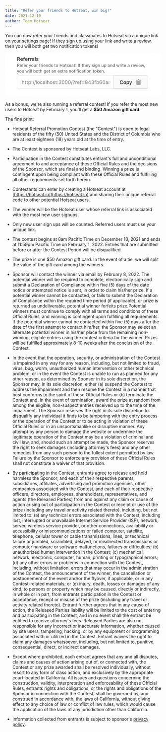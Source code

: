 ```yaml
---
title: "Refer your friends to Hotseat, win big!"
date: 2021-12-10
author: Team Hotseat
---
```


You can now refer your friends and classmates to Hotseat via a unique link on your [settings page](https://hotseat.io/settings)! If they sign up using your link and write a review, then you will both get two notification tokens!

![Referral link](./referral-link.png)

As a bonus, we're also running a referral contest! If you refer the most new users to Hotseat by February 1, you'll get a **$50 Amazon gift card**.

The fine print:

- Hotseat Referral Promotion Contest (the "Contest") is open to legal residents of the fifty (50) United States and the District of Columbia who are at least eighteen (18) years old at the time of entry.
- The Contest is sponsored by Hotseat Labs, LLC.
- Participation in the Contest constitutes entrant's full and unconditional agreement to and acceptance of these Official Rules and the decisions of the Sponsor, which are final and binding. Winning a prize is contingent upon being compliant with these Official Rules and fulfilling all other requirements set forth herein.

- Contestants can enter by creating a Hotseat account at [https://hotseat.io](https://hotseat.io) and sharing their unique referral code to other potential Hotseat users.
- The winner will be the Hotseat user whose referral link is associated with the most new user signups.
- Only new user sign ups will be counted. Referred users must use your unique link.
- The contest begins at 8am Pacific Time on December 10, 2021 and ends at 11:59pm Pacific Time on February 1, 2022. Entries that are submitted before or after the Contest Period will be disqualified.
- The prize is one $50 Amazon gift card. In the event of a tie, we will split the value of the gift card among the winners.
- Sponsor will contact the winner via email by February 8, 2022. The potential winner will be required to complete, electronically sign and submit a Declaration of Compliance within five (5) days of the date notice or attempted notice is sent, in order to claim his/her prize. If a potential winner cannot be contacted, or fails to submit the Declaration of Compliance within the required time period (if applicable), or prize is returned as undeliverable, potential winner forfeits prize.Potential winners must continue to comply with all terms and conditions of these Official Rules, and winning is contingent upon fulfilling all requirements. If the potential winner cannot be contacted within five (5) days after the date of the first attempt to contact him/her, the Sponsor may select an alternate potential winner in his/her place from the remaining non-winning, eligible entries using the contest criteria for the winner. Prizes will be fulfilled approximately 8-10 weeks after the conclusion of the Contest.
- In the event that the operation, security, or administration of the Contest is impaired in any way for any reason, including, but not limited to fraud, virus, bug, worm, unauthorized human intervention or other technical problem, or in the event the Contest is unable to run as planned for any other reason, as determined by Sponsor in its sole discretion, the Sponsor may, in its sole discretion, either (a) suspend the Contest to address the impairment and then resume the Contest in a manner that best conforms to the spirit of these Official Rules or (b) terminate the Contest and, in the event of termination, award the prize at random from among the eligible, non-suspect entries received up to the time of the impairment. The Sponsor reserves the right in its sole discretion to disqualify any individual it finds to be tampering with the entry process or the operation of the Contest or to be acting in violation of these Official Rules or in an unsportsmanlike or disruptive manner. Any attempt by any person to damage the website or undermine the legitimate operation of the Contest may be a violation of criminal and civil law, and, should such an attempt be made, the Sponsor reserves the right to seek damages (including attorney's fees) and any other remedies from any such person to the fullest extent permitted by law. Failure by the Sponsor to enforce any provision of these Official Rules shall not constitute a waiver of that provision.

- By participating in the Contest, entrants agree to release and hold harmless the Sponsor, and each of their respective parents, subsidiaries, affiliates, advertising and promotion agencies, other companies associated with the Contest, and each of their respective officers, directors, employees, shareholders, representatives, and agents (the Released Parties) from and against any claim or cause of action arising out of participation in the Contest or receipt or use of the prize (including any travel or activity related thereto), including, but not limited to: (a) any technical errors associated with the Contest, including lost, interrupted or unavailable Internet Service Provider (ISP), network, server, wireless service provider, or other connections, availability or accessibility or miscommunications or failed computer, satellite, telephone, cellular tower or cable transmissions, lines, or technical failure or jumbled, scrambled, delayed, or misdirected transmissions or computer hardware or software malfunctions, failures or difficulties; (b) unauthorized human intervention in the Contest; (c) mechanical, network, electronic, computer, human, printing or typographical errors; (d) any other errors or problems in connection with the Contest, including, without limitation, errors that may occur in the administration of the Contest, the announcement of the winner, the cancellation or postponement of the event and/or the flyover, if applicable, or in any Contest-related materials; or (e) injury, death, losses or damages of any kind, to persons or property which may be caused, directly or indirectly, in whole or in part, from entrants participation in the Contest or acceptance, receipt or misuse of the prize (including any travel or activity related thereto). Entrant further agrees that in any cause of action, the Released Parties liability will be limited to the cost of entering and participating in the Contest, and in no event shall the entrant be entitled to receive attorney's fees. Released Parties are also not responsible for any incorrect or inaccurate information, whether caused by site users, tampering, hacking, or by any equipment or programming associated with or utilized in the Contest. Entrant waives the right to claim any damages whatsoever, including, but not limited to, punitive, consequential, direct, or indirect damages.
- Except where prohibited, each entrant agrees that any and all disputes, claims and causes of action arising out of, or connected with, the Contest or any prize awarded shall be resolved individually, without resort to any form of class action, and exclusively by the appropriate court located in California. All issues and questions concerning the construction, validity, interpretation and enforceability of these Official Rules, entrants rights and obligations, or the rights and obligations of the Sponsor in connection with the Contest, shall be governed by, and construed in accordance with, the laws of California, without giving effect to any choice of law or conflict of law rules, which would cause the application of the laws of any jurisdiction other than California.
- Information collected from entrants is subject to sponsor's [privacy policy](https://hotseat.io/privacy).
